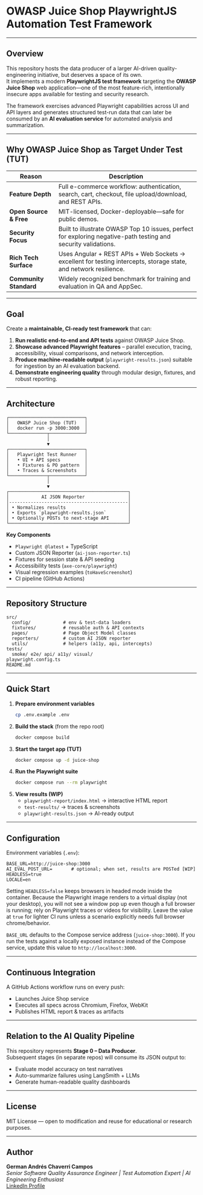 # OWASP Juice Shop PlaywrightJS Automation Test Framework

---

## Overview
This repository hosts the data producer of a larger AI-driven quality-engineering initiative, but deserves a space of its own.  
It implements a modern **PlaywrightJS test framework** targeting the **OWASP Juice Shop** web application—one of the most feature-rich, intentionally insecure apps available for testing and security research.

The framework exercises advanced Playwright capabilities across UI and API layers and generates structured test-run data that can later be consumed by an **AI evaluation service** for automated analysis and summarization.

---

## Why OWASP Juice Shop as Target Under Test (TUT)

| Reason | Description |
|--------|--------------|
| **Feature Depth** | Full e-commerce workflow: authentication, search, cart, checkout, file upload/download, and REST APIs. |
| **Open Source & Free** | MIT-licensed, Docker-deployable—safe for public demos. |
| **Security Focus** | Built to illustrate OWASP Top 10 issues, perfect for exploring negative-path testing and security validations. |
| **Rich Tech Surface** | Uses Angular + REST APIs + Web Sockets → excellent for testing intercepts, storage state, and network resilience. |
| **Community Standard** | Widely recognized benchmark for training and evaluation in QA and AppSec. |

---

## Goal
Create a **maintainable, CI-ready test framework** that can:

1. **Run realistic end-to-end and API tests** against OWASP Juice Shop.  
2. **Showcase advanced Playwright features** – parallel execution, tracing, accessibility, visual comparisons, and network interception.  
3. **Produce machine-readable output** (`playwright-results.json`) suitable for ingestion by an AI evaluation backend.
4. **Demonstrate engineering quality** through modular design, fixtures, and robust reporting.

---

## Architecture

```
┌────────────────────────────┐
│   OWASP Juice Shop (TUT)   │
│   docker run -p 3000:3000  │
└──────────────┬─────────────┘
               │
               ▼
┌────────────────────────────┐
│   Playwright Test Runner   │
│   • UI + API specs         │
│   • Fixtures & PO pattern  │
│   • Traces & Screenshots   │
└──────────────┬─────────────┘
               │
               ▼
┌────────────────────────────────────────────┐
│            AI JSON Reporter                │
│--------------------------------------------│
│ • Normalizes results                       │
│ • Exports `playwright-results.json`        │
│ • Optionally POSTs to next-stage API       │
└────────────────────────────────────────────┘

```

**Key Components**
- `Playwright @latest` + TypeScript
- Custom JSON Reporter (`ai-json-reporter.ts`)
- Fixtures for session state & API seeding
- Accessibility tests (`axe-core/playwright`)
- Visual regression examples (`toHaveScreenshot`)
- CI pipeline (GitHub Actions)

---

## Repository Structure
```
src/
  config/            # env & test-data loaders
  fixtures/          # reusable auth & API contexts
  pages/             # Page Object Model classes
  reporters/         # custom AI JSON reporter
  utils/             # helpers (a11y, api, intercepts)
tests/
  smoke/ e2e/ api/ a11y/ visual/
playwright.config.ts
README.md
```

---

## Quick Start

1. **Prepare environment variables**
   ```bash
   cp .env.example .env
   ```
2. **Build the stack** (from the repo root)
   ```bash
   docker compose build
   ```
3. **Start the target app (TUT)**
   ```bash
   docker compose up -d juice-shop
   ```
4. **Run the Playwright suite**
   ```bash
   docker compose run --rm playwright
   ```
5. **View results (WIP)**
   - `playwright-report/index.html` → interactive HTML report  
   - `test-results/` → traces & screenshots  
   - `playwright-results.json` → AI-ready output

---

## Configuration
Environment variables (`.env`):
```env
BASE_URL=http://juice-shop:3000
AI_EVAL_POST_URL=       # optional; when set, results are POSTed [WIP]
HEADLESS=true
LOCALE=en
```

Setting `HEADLESS=false` keeps browsers in headed mode inside the container. Because the Playwright image renders to a virtual display (not your desktop), you will not see a window pop up even though a full browser is running; rely on Playwright traces or videos for visibility. Leave the value at `true` for lighter CI runs unless a scenario explicitly needs full browser chrome/behavior.

`BASE_URL` defaults to the Compose service address (`juice-shop:3000`). If you run the tests against a locally exposed instance instead of the Compose service, update this value to `http://localhost:3000`.

---

## Continuous Integration
A GitHub Actions workflow runs on every push:
- Launches Juice Shop service
- Executes all specs across Chromium, Firefox, WebKit
- Publishes HTML report & traces as artifacts

---

## Relation to the AI Quality Pipeline
This repository represents **Stage 0 – Data Producer**.  
Subsequent stages (in separate repos) will consume its JSON output to:
- Evaluate model accuracy on test narratives  
- Auto-summarize failures using LangSmith + LLMs  
- Generate human-readable quality dashboards  

---

## License
MIT License — open to modification and reuse for educational or research purposes.

---

## Author
**German Andrés Chaverri Campos**  
*Senior Software Quality Assurance Engineer | Test Automation Expert | AI Engineering Enthusiast*  
[LinkedIn Profile](https://www.linkedin.com/in/german-chaverri-campos/)
